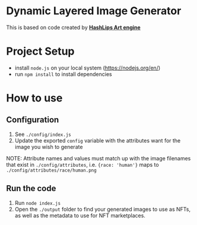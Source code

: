 # Dynamic Layered Image Generator

This is based on code created by [**HashLips Art engine**](https://github.com/HashLips/hashlips_art_engine)

# Project Setup
- install `node.js` on your local system (https://nodejs.org/en/)
- run `npm install` to install dependencies

# How to use

## Configuration
1. See `./config/index.js`
2. Update the exported `config` variable with the attributes want for the image you wish to generate

NOTE: Attribute names and values must match up with the image filenames that exist in `./config/attributes`, i.e. `{race: 'human'}` maps to `./config/attributes/race/human.png`


## Run the code
1. Run `node index.js`
2. Open the `./output` folder to find your generated images to use as NFTs, as well as the metadata to use for NFT marketplaces.
